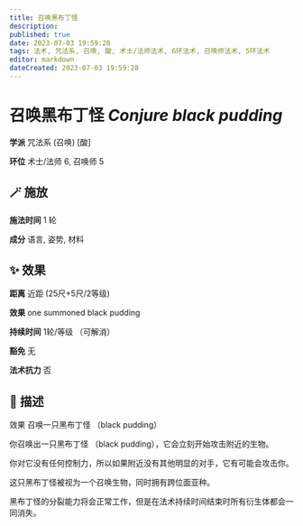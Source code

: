 ```yaml
---
title: 召唤黑布丁怪
description: 
published: true
date: 2023-07-03 19:59:28
tags: 法术, 咒法系, 召唤, 酸, 术士/法师法术, 6环法术, 召唤师法术, 5环法术
editor: markdown
dateCreated: 2023-07-03 19:59:28
---
```


# **召唤黑布丁怪** *Conjure black pudding*

**学派** 咒法系 (召唤) \[酸\] 

**环位** 术士/法师 6, 召唤师 5

## 🪄 施放

**施法时间** 1 轮

**成分** 语言, 姿势, 材料

## ✨ 效果  

**距离** 近距 (25尺+5尺/2等级) 

**效果** one summoned black pudding 

**持续时间** 1轮/等级 （可解消） 

**豁免** 无

**法术抗力** 否

## 📖 描述

效果          召唤一只黑布丁怪 （black pudding）

你召唤出一只黑布丁怪 （black pudding），它会立刻开始攻击附近的生物。

你对它没有任何控制力，所以如果附近没有其他明显的对手，它有可能会攻击你。

这只黑布丁怪被视为一个召唤生物，同时拥有跨位面亚种。

黑布丁怪的分裂能力将会正常工作，但是在法术持续时间结束时所有衍生体都会一同消失。
    